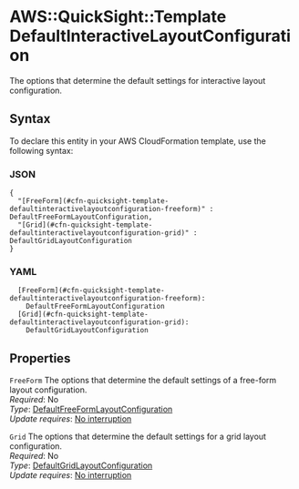 # AWS::QuickSight::Template DefaultInteractiveLayoutConfiguration<a name="aws-properties-quicksight-template-defaultinteractivelayoutconfiguration"></a>

The options that determine the default settings for interactive layout configuration\.

## Syntax<a name="aws-properties-quicksight-template-defaultinteractivelayoutconfiguration-syntax"></a>

To declare this entity in your AWS CloudFormation template, use the following syntax:

### JSON<a name="aws-properties-quicksight-template-defaultinteractivelayoutconfiguration-syntax.json"></a>

```
{
  "[FreeForm](#cfn-quicksight-template-defaultinteractivelayoutconfiguration-freeform)" : DefaultFreeFormLayoutConfiguration,
  "[Grid](#cfn-quicksight-template-defaultinteractivelayoutconfiguration-grid)" : DefaultGridLayoutConfiguration
}
```

### YAML<a name="aws-properties-quicksight-template-defaultinteractivelayoutconfiguration-syntax.yaml"></a>

```
  [FreeForm](#cfn-quicksight-template-defaultinteractivelayoutconfiguration-freeform): 
    DefaultFreeFormLayoutConfiguration
  [Grid](#cfn-quicksight-template-defaultinteractivelayoutconfiguration-grid): 
    DefaultGridLayoutConfiguration
```

## Properties<a name="aws-properties-quicksight-template-defaultinteractivelayoutconfiguration-properties"></a>

`FreeForm`  <a name="cfn-quicksight-template-defaultinteractivelayoutconfiguration-freeform"></a>
The options that determine the default settings of a free\-form layout configuration\.  
*Required*: No  
*Type*: [DefaultFreeFormLayoutConfiguration](aws-properties-quicksight-template-defaultfreeformlayoutconfiguration.md)  
*Update requires*: [No interruption](https://docs.aws.amazon.com/AWSCloudFormation/latest/UserGuide/using-cfn-updating-stacks-update-behaviors.html#update-no-interrupt)

`Grid`  <a name="cfn-quicksight-template-defaultinteractivelayoutconfiguration-grid"></a>
The options that determine the default settings for a grid layout configuration\.  
*Required*: No  
*Type*: [DefaultGridLayoutConfiguration](aws-properties-quicksight-template-defaultgridlayoutconfiguration.md)  
*Update requires*: [No interruption](https://docs.aws.amazon.com/AWSCloudFormation/latest/UserGuide/using-cfn-updating-stacks-update-behaviors.html#update-no-interrupt)